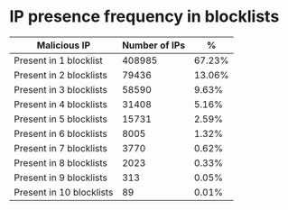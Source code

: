 # IP presence frequency in blocklists
| Malicious IP | Number of IPs | % |
|----|----|----|
| Present in 1 blocklist | 408985 | 67.23% |
| Present in 2 blocklists | 79436 | 13.06% |
| Present in 3 blocklists | 58590 | 9.63% |
| Present in 4 blocklists | 31408 | 5.16% |
| Present in 5 blocklists | 15731 | 2.59% |
| Present in 6 blocklists | 8005 | 1.32% |
| Present in 7 blocklists | 3770 | 0.62% |
| Present in 8 blocklists | 2023 | 0.33% |
| Present in 9 blocklists | 313 | 0.05% |
| Present in 10 blocklists | 89 | 0.01% |
